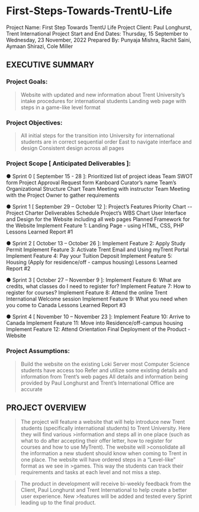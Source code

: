 # First-Steps-Towards-TrentU-Life

Project Name: First Step Towards TrentU Life
Project Client: Paul Longhurst, Trent International
Project Start and End Dates: Thursday, 15 September to Wednesday, 23 November, 2022
Prepared By: Punyaja Mishra, Rachit Saini, Aymaan Shirazi, Cole Miller



## EXECUTIVE SUMMARY

### Project Goals:
>Website with updated and new information about Trent University’s intake procedures for international students
>Landing web page with steps in a game-like level format


### Project Objectives:
>All initial steps for the transition into University for international students are in correct sequential order
>East to navigate interface and design
>Consistent design across all pages


### Project Scope [ Anticipated Deliverables ]:
● Sprint 0 [ September 15 - 28 ]:
Prioritized list of project ideas 
Team SWOT form
Project Approval Request form
Kanboard Curator’s name
Team’s Organizational Structure Chart
Team Meeting with instructor
Team Meeting with the Project Owner to gather requirements

● Sprint 1 [ September 29 – October 12 ]:
Project’s Features Priority Chart --
Project Charter
Deliverables Schedule
Project’s WBS Chart
User Interface and Design for the Website including all web pages
Planned Framework for the Website
Implement Feature 1: Landing Page - using HTML, CSS, PHP
Lessons Learned Report #1
 

● Sprint 2 [ October 13 – October 26 ]:
Implement Feature 2: Apply Study Permit
Implement Feature 3: Activate Trent Email and Using myTrent Portal
Implement Feature 4: Pay your Tuition Deposit
Implement Feature 5: Housing (Apply for residence/off - campus housing)
Lessons Learned Report #2


● Sprint 3 [ October 27 – November 9 ]:
Implement Feature 6: What are credits, what classes do I need to register for?
Implement Feature 7: How to register for courses?
Implement Feature 8: Attend the online Trent International Welcome session
Implement Feature 9: What you need when you come to Canada
Lessons Learned Report #3


● Sprint 4 [ November 10 – November 23 ]:
Implement Feature 10: Arrive to Canada
Implement Feature 11: Move into Residence/off-campus housing
Implement Feature 12: Attend Orientation
Final Deployment of the Product - Website
 
### Project Assumptions:
>Build the website on the existing Loki Server most Computer Science students have access too
>Refer and utilize some existing details and information from Trent’s web pages
>All details and information being provided by Paul Longhurst and Trent’s International Office are accurate



## PROJECT OVERVIEW

>The project will feature a website that will help introduce new Trent students (specifically international students) to Trent University.  Here they will find various >information and steps all in one place (such as what to do after accepting their offer letter, how to register for courses and how to use MyTrent). The website will >consolidate all the information a new student should know when coming to Trent in one place. The website will have ordered steps in a “Level-like” format as we see in >games. This way the students can track their requirements and tasks at each level and not miss a step.

>The product in development will receive bi-weekly feedback from the Client, Paul Longhurst and Trent International to help create a better user experience. New >features will be added and tested every Sprint leading up to the final product. 




